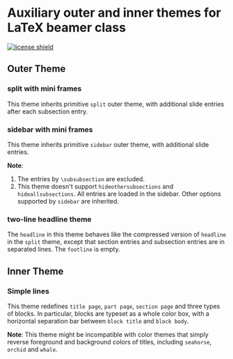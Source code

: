 # Auxiliary outer and inner themes for LaTeX beamer class

[![license shield]](https://github.com/louisstuart96/beamerauxtheme/blob/master/LICENSE)

[license shield]: https://img.shields.io/github/license/louisstuart96/beamerauxtheme.svg

## Outer Theme

### split with mini frames

This theme inherits primitive `split` outer theme, with additional slide entries after each subsection entry.

### sidebar with mini frames

This theme inherits primitive `sidebar` outer theme, with additional slide entries.

**Note**: 
1. The entries by `\subsubsection` are excluded.
2. This theme doesn't support `hideothersubsections` and `hideallsubsections`. All entries are loaded in the sidebar. Other options supported by `sidebar` are inherited.

### two-line headline theme
The `headline` in this theme behaves like the compressed version of `headline` in the `split` theme, except that section entries and subsection entries are in separated lines. The `footline` is empty.

## Inner Theme

### Simple lines

This theme redefines `title page`, `part page`, `section page` and three types of blocks. In particular, blocks are typeset as a whole color box, with a horizontal separation bar between `block title` and `block body`.

**Note**: This theme might be incompatible with color themes that simply reverse foreground and background colors of titles, including `seahorse`, `orchid` and `whale`.
